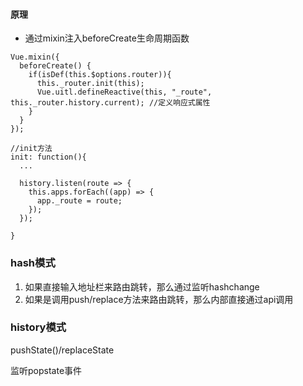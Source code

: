 #### 原理
* 通过mixin注入beforeCreate生命周期函数  
```
Vue.mixin({
  beforeCreate() {
    if(isDef(this.$options.router)){
      this._router.init(this);
      Vue.uitl.defineReactive(this, "_route", this._router.history.current); //定义响应式属性
    }
  }
});

//init方法
init: function(){
  ...

  history.listen(route => {
    this.apps.forEach((app) => {
      app._route = route;
    });
  });

}
```

### hash模式
1. 如果直接输入地址栏来路由跳转，那么通过监听hashchange
2. 如果是调用push/replace方法来路由跳转，那么内部直接通过api调用


### history模式
pushState()/replaceState

监听popstate事件